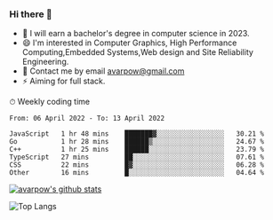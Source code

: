 ### Hi there 👋
<!--I have been a GitHub member for [![Years Badge](https://badges.pufler.dev/years/avarpow)](https://badges.pufler.dev)-->
- 🌱 I will earn a bachelor's degree in computer science in 2023.
- 😄 I'm interested in Computer Graphics, High Performance Computing,Embedded Systems,Web design and Site Reliability Engineering.
- 💬 Contact me by email avarpow@gmail.com
- ⚡ Aiming for full stack.

<!--💻 Coding Activity Logging

[![Commits Badge](https://badges.pufler.dev/commits/weekly/avarpow)](https://badges.pufler.dev)-->

⏱ Weekly coding time
<!--START_SECTION:waka-->

```text
From: 06 April 2022 - To: 13 April 2022

JavaScript   1 hr 48 mins    ███████▓░░░░░░░░░░░░░░░░░   30.21 %
Go           1 hr 28 mins    ██████▒░░░░░░░░░░░░░░░░░░   24.67 %
C++          1 hr 25 mins    ██████░░░░░░░░░░░░░░░░░░░   23.79 %
TypeScript   27 mins         ██░░░░░░░░░░░░░░░░░░░░░░░   07.61 %
CSS          22 mins         █▓░░░░░░░░░░░░░░░░░░░░░░░   06.28 %
Other        16 mins         █░░░░░░░░░░░░░░░░░░░░░░░░   04.64 %
```

<!--END_SECTION:waka-->

[![avarpow's github stats](https://github-readme-stats.vercel.app/api?username=avarpow&count_private=true&show_icons=true&hide=issues&hide_border=true)](https://github.com/anuraghazra/github-readme-stats)

![Top Langs](https://github-readme-stats.vercel.app/api/top-langs/?username=avarpow&layout=compact&hide_border=true) 
<!--[![avarpow's wakatime stats](https://github-readme-stats.vercel.app/api/wakatime?username=avarpow)](https://github.com/anuraghazra/github-readme-stats)-->
